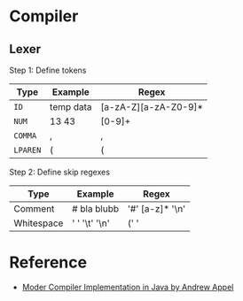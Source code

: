 
# Compiler

## Lexer

Step 1: Define tokens

| Type  | Example | Regex |
| ------|------ | ------------- |
| `ID` | temp data | [a-zA-Z][a-zA-Z0-9]* |
| `NUM` | 13 43 | [0-9]+ |
| `COMMA` | , | , |
| `LPAREN` | ( | ( |

Step 2: Define skip regexes

| Type  | Example | Regex |
| ------|------ | ------------- |
| Comment | # bla blubb | '#' [a-z]* '\n' |
| Whitespace | ' ' '\t' '\n' | (' '|'\t'|'\n')+ |

# Reference

* [Moder Compiler Implementation in Java by Andrew Appel](https://www.amazon.de/Modern-Compiler-Implementation-Andrew-Appel/dp/052182060X)
